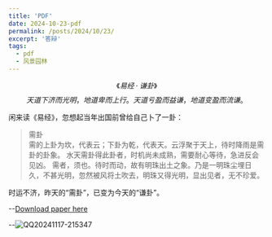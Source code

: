 ```yaml
---
title: 'PDF'
date: 2024-10-23-pdf
permalink: /posts/2024/10/23/
excerpt: '答辩'
tags:
  - pdf
  - 风景园林
---
```


$$《易经·谦卦》$$
$$天道下济而光明，地道卑而上行。天道亏盈而益谦，地道变盈而流谦。$$

闲来读《易经》，忽想起当年出国前曾给自己卜了一卦：
>需卦   
>需的上卦为坎，代表云；下卦为乾，代表天。云浮聚于天上，待时降雨是需卦的卦象。
>水天需卦得此卦者，时机尚未成熟，需要耐心等待，急进反会见凶。
>需者，须也。待时而动，故有明珠出土之象。乃是一明珠尘埋日久，不甚光明，忽然被风将土吹去，明珠又得光明，显出见者，无不珍爱。

时运不济，昨天的“需卦”，已变为今天的“谦卦”。

--[Download paper here](https://github.com/lostagex/lostagex.github.io/blob/master/files/徐昇_1023.pdf)

--![QQ20241117-215347](https://github.com/user-attachments/assets/d8a539bd-4eed-4da4-8885-556589b2f17d)
